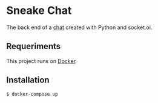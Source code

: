 # Sneake Chat

The back end of a [chat](https://github.com/iammateus/sneake-chat-app) created with Python and socket.oi.

## Requeriments
This project runs on [Docker](https://docs.docker.com/).

 ## Installation

    $ docker-compose up

